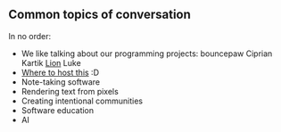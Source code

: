 ## Common topics of conversation

In no order:

* We like talking about our programming projects: bouncepaw Ciprian Kartik [Lion](lion-status-programming.md) Luke
* [Where to host this](hosting.md) :D
* Note-taking software
* Rendering text from pixels
* Creating intentional communities
* Software education
* AI
